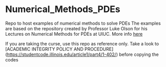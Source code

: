 # Numerical_Methods_PDEs
Repo to host examples of numerical methods to solve PDEs 
The examples are based on the repository created by Professor Luke Olson for his Lectures on Numerical Methods for PDEs at UIUC. More info [here](https://github.com/lukeolson/cs555-demos)

If you are taking the curse, use this repo as reference only. Take a look to [ACADEMIC INTEGRITY POLICY AND PROCEDURE] (https://studentcode.illinois.edu/article1/part4/1-402/) before copying the codes
